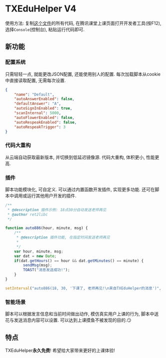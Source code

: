 # TXEduHelper V4

使用方法: 复制[这个文件](https://ret2libc-pwned.github.io/txedu-helper/src/V4/v4loader.js)的所有代码, 在腾讯课堂上课页面打开开发者工具(按F12), 选择`Console`(控制台), 粘贴运行代码即可.

## 新功能
### 配置系统
只需轻轻一点, 就能更改JSON配置, 还能使用别人的配置.
每次加载脚本从cookie中直接读取配置, 无需每次设置.
```json
{
    "name": "Default",
    "autoAnswerEnabled": false,
    "defaultAnswer": "A",
    "autoSignInEnabled": true,
    "scanInternal": 5000,
    "autoFlowerEnabled": false,
    "autoRespeakEnabled": false,
    "autoRespeakTrigger": 3
}
```
### 代码大重构
从云端自动获取最新版本, 并切换到低延迟镜像源.
代码大重构, 体积更小, 性能更高.

### 插件
脚本功能模块化, 可自定义.
可以通过内置函数开发插件, 实现更多功能. 还可在脚本中调用或运行其他用户开发的插件.
```javascript
/**
 * @description 插件示例: 18点30分自动发送老师再见
 * @author ret2libc
 */

function auto886(hour, minute, msg) {
    /**
     * @description 插件功能, 在指定时间发送老师再见
     * 
     */
    var hour, minute, msg;
    var dat = new Date;
    if(dat.getHours() == hour && dat.getMinutes() == minute) {
        sendMsg(msg);
        TOAST("消息发送成功!");
    }
}

setInterval("auto886(18, 30, '下课了, 老师再见!\n来自TXEduHelper的消息')", config.scanInternal);
```

### 智能场景
脚本可以根据发言信息和当前时间做出动作, 模仿真实用户上课的行为, 脚本中送花与发送消息内容可以设置. 可以达到上课摸鱼不被发现的目的.:smirk:

## 特点
TXEduHelper**永久免费**! 希望给大家带来更好的上课体验!
